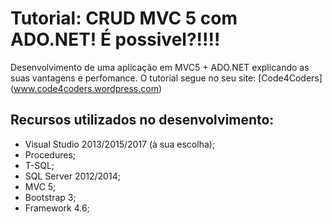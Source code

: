 # Tutorial: CRUD MVC 5 com ADO.NET! É possivel?!!!!

Desenvolvimento de uma aplicação em MVC5 + ADO.NET explicando as suas vantagens e perfomance. O tutorial segue no seu site: [Code4Coders] (www.code4coders.wordpress.com)


## Recursos utilizados no desenvolvimento:

- Visual Studio 2013/2015/2017 (à sua escolha);
- Procedures;
- T-SQL;
- SQL Server 2012/2014;
- MVC 5;
- Bootstrap 3;
- Framework 4.6;

